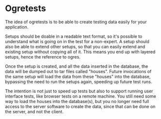 Ogretests
=========

The idea of ogretests is to be able to create testing data easily for your application.

Setups should be doable in a readable text format,
so it's possible to understand what is going on in the test for a non-expert.
A setup should also be able to extend other setups,
so that you can easily extend and existing setup without copying all of it.
This means you end up with layered setups, hence the reference to ogres.

Once the setup is created, and all the data inserted in the database,
the data will be dumped out to tar files called "houses".
Future invocations of the same setup will load the data from these "houses" into the database,
bypassing the need to run the setups again, speeding up future test runs.

The intention is not just to speed up tests but also to support running user interface tests,
like browser tests on a remote machine.
You still need some way to load the houses into the database(s),
but you no longer need full access to the server software to create the data,
since that can be done on the server, and not the client.
